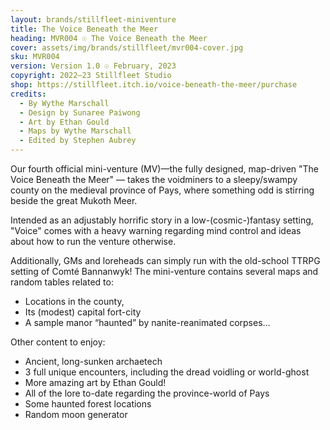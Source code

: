 ```yaml
---
layout: brands/stillfleet-miniventure
title: The Voice Beneath the Meer
heading: MVR004 ☉ The Voice Beneath the Meer
cover: assets/img/brands/stillfleet/mvr004-cover.jpg
sku: MVR004
version: Version 1.0 ☉ February, 2023
copyright: 2022–23 Stillfleet Studio
shop: https://stillfleet.itch.io/voice-beneath-the-meer/purchase
credits:
  - By Wythe Marschall
  - Design by Sunaree Paiwong
  - Art by Ethan Gould
  - Maps by Wythe Marschall
  - Edited by Stephen Aubrey
---
```


Our fourth official mini-venture (MV)—the fully designed, map-driven "The Voice Beneath the Meer" — takes the voidminers to a sleepy/swampy county on the medieval province of Pays, where something odd is stirring beside the great Mukoth Meer.

Intended as an adjustably horrific story in a low-(cosmic-)fantasy setting, "Voice" comes with a heavy warning regarding mind control and ideas about how to run the venture otherwise.

Additionally, GMs and loreheads can simply run with the old-school TTRPG setting of Comté Bannanwyk! The mini-venture contains several maps and random tables related to:

- Locations in the county, 
- Its (modest) capital fort-city
- A sample manor “haunted” by nanite-reanimated corpses…

Other content to enjoy:

- Ancient, long-sunken archaetech
- 3 full unique encounters, including the dread voidling or world-ghost
- More amazing art by Ethan Gould!
- All of the lore to-date regarding the province-world of Pays
- Some haunted forest locations
- Random moon generator